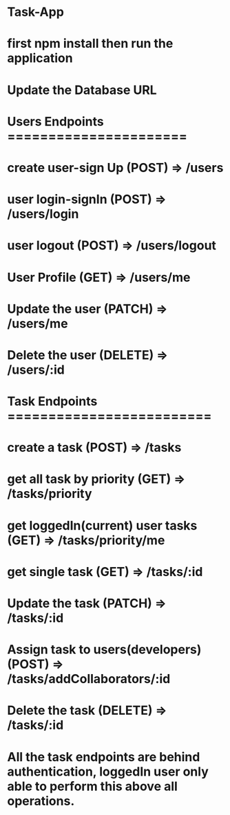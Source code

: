 # Task-App

# first npm install then run the application
# Update the Database URL

# Users Endpoints ======================
# create user-sign Up (POST) => /users 
# user login-signIn (POST) => /users/login
# user logout (POST) => /users/logout
# User Profile (GET) => /users/me
# Update the user (PATCH) => /users/me
# Delete the user (DELETE) => /users/:id


# Task Endpoints =========================
# create a task (POST) => /tasks
# get all task by priority (GET) => /tasks/priority
# get loggedIn(current) user tasks (GET) => /tasks/priority/me
# get single task (GET) => /tasks/:id
# Update the task (PATCH) => /tasks/:id
# Assign task to users(developers) (POST) => /tasks/addCollaborators/:id
# Delete the task (DELETE) => /tasks/:id

# All the task endpoints are behind authentication, loggedIn user only able to perform this above all operations.
